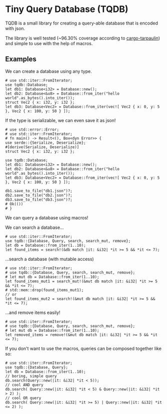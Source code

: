 # Tiny Query Database (TQDB)

TQDB is a small library for creating a query-able database that is encoded with json.

The library is well tested (~96.30% coverage according to [cargo-tarpaulin](https://crates.io/crates/cargo-tarpaulin)) 
and simple to use with the help of macros.

## Examples

We can create a database using any type.
```
# use std::iter::FromIterator;
use tqdb::Database;
let db1: Database<i32> = Database::new();
let db2: Database<&u8> = Database::from_iter("hello world".as_bytes().into_iter());
struct Vec2 { x: i32, y: i32 };
let db3: Database<Vec2> = Database::from_iter(vec![ Vec2 { x: 0, y: 5 }, Vec2 { x: 100, y: 50 } ]);
```

If the type is serializable, we can even save it as json!
```no_run
# use std::error::Error;
# use std::iter::FromIterator;
# fn main() -> Result<(), Box<dyn Error>> {
use serde::{Serialize, Deserialize};
#[derive(Serialize, Deserialize)]
struct Vec2 { x: i32, y: i32 };
 
use tqdb::Database;
let db1: Database<i32> = Database::new();
let db2: Database<&u8> = Database::from_iter("hello world".as_bytes().into_iter());
let db3: Database<Vec2> = Database::from_iter(vec![ Vec2 { x: 0, y: 5 }, Vec2 { x: 100, y: 50 } ]);
 
db1.save_to_file("db1.json")?;
db2.save_to_file("db2.json")?;
db3.save_to_file("db3.json")?;
# Ok(())
# }
```

We can query a database using macros!

We can search a database...
```
# use std::iter::FromIterator;
use tqdb::{Database, Query, search, search_mut, remove};
let db = Database::from_iter(1..10);
let found_items = search!(&db match |it: &i32| *it >= 5 && *it <= 7);
```
...search a database (with mutable access)
```
# use std::iter::FromIterator;
# use tqdb::{Database, Query, search, search_mut, remove};
# let mut db = Database::from_iter(1..10);
let found_items_mut1 = search_mut!(&mut db match |it: &i32| *it >= 5 && *it <= 7);
# std::mem::drop(found_items_mut1);
// or
let found_items_mut2 = search!(&mut db match |it: &i32| *it >= 5 && *it <= 7);
```
...and remove items easily!
```
# use std::iter::FromIterator;
# use tqdb::{Database, Query, search, search_mut, remove};
# let mut db = Database::from_iter(1..10);
let removed_items = remove!(&mut db match |it: &i32| *it >= 5 && *it <= 7);
```
If you don't want to use the macros, queries can be composed together like so:
```
# use std::iter::FromIterator;
use tqdb::{Database, Query};
let db = Database::from_iter(1..10);
// boring, simple query
db.search(Query::new(|it: &i32| *it < 5));
// cool AND query
db.search( Query::new(|it: &i32| *it < 5) & Query::new(|it: &i32| *it > 2) );
// cool OR query
db.search( Query::new(|it: &i32| *it >= 5) | Query::new(|it: &i32| *it <= 2) );
```